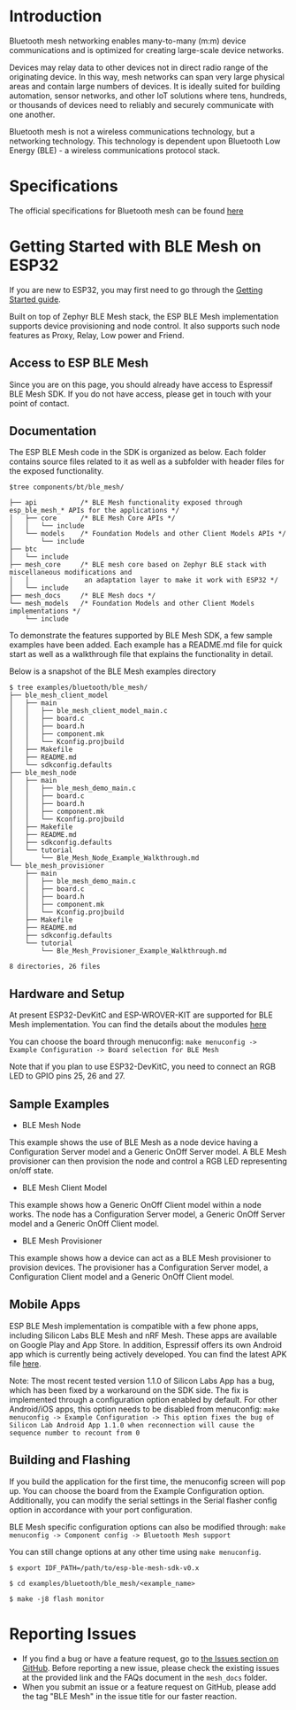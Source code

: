 # Introduction

Bluetooth mesh networking enables many-to-many (m:m) device communications and is optimized for creating large-scale device networks.

Devices may relay data to other devices not in direct radio range of the originating device. In this way, mesh networks can span very large physical areas and contain large numbers of devices. It is ideally suited for building automation, sensor networks, and other IoT solutions where tens, hundreds, or thousands of devices need to reliably and securely communicate with one another.

Bluetooth mesh is not a wireless communications technology, but a networking technology. This technology is dependent upon Bluetooth Low Energy (BLE) - a wireless communications protocol stack.


# Specifications

The official specifications for Bluetooth mesh can be found [here](https://www.bluetooth.com/specifications/mesh-specifications)


# Getting Started with BLE Mesh on ESP32

If you are new to ESP32, you may first need to go through the [Getting Started guide](https://docs.espressif.com/projects/esp-idf/en/latest/get-started/index.html).

Built on top of Zephyr BLE Mesh stack, the ESP BLE Mesh implementation supports device provisioning and node control. It also supports such node features as Proxy, Relay, Low power and Friend.


## Access to ESP BLE Mesh
Since you are on this page, you should already have access to Espressif BLE Mesh SDK. If you do not have access, please get in touch with your point of contact.

## Documentation

The ESP BLE Mesh code in the SDK is organized as below. Each folder contains source files related to it as well as a subfolder with header files for the exposed functionality.

```
$tree components/bt/ble_mesh/

├── api           /* BLE Mesh functionality exposed through esp_ble_mesh_* APIs for the applications */
│   ├── core      /* BLE Mesh Core APIs */
│   │   └── include
│   └── models    /* Foundation Models and other Client Models APIs */
│       └── include
├── btc
│   └── include
├── mesh_core     /* BLE mesh core based on Zephyr BLE stack with miscellaneous modifications and
│   │              an adaptation layer to make it work with ESP32 */
│   └── include
├── mesh_docs     /* BLE Mesh docs */
└── mesh_models   /* Foundation Models and other Client Models implementations */
    └── include
```

To demonstrate the features supported by BLE Mesh SDK, a few sample examples have been added. Each example has a README.md file for quick start as well as a walkthrough file that explains the functionality in detail.

Below is a snapshot of the BLE Mesh examples directory

```
$ tree examples/bluetooth/ble_mesh/
├── ble_mesh_client_model
│   ├── main
│   │   ├── ble_mesh_client_model_main.c
│   │   ├── board.c
│   │   ├── board.h
│   │   ├── component.mk
│   │   └── Kconfig.projbuild
│   ├── Makefile
│   ├── README.md
│   └── sdkconfig.defaults
├── ble_mesh_node
│   ├── main
│   │   ├── ble_mesh_demo_main.c
│   │   ├── board.c
│   │   ├── board.h
│   │   ├── component.mk
│   │   └── Kconfig.projbuild
│   ├── Makefile
│   ├── README.md
│   ├── sdkconfig.defaults
│   └── tutorial
│       └── Ble_Mesh_Node_Example_Walkthrough.md
└── ble_mesh_provisioner
    ├── main
    │   ├── ble_mesh_demo_main.c
    │   ├── board.c
    │   ├── board.h
    │   ├── component.mk
    │   └── Kconfig.projbuild
    ├── Makefile
    ├── README.md
    ├── sdkconfig.defaults
    └── tutorial
        └── Ble_Mesh_Provisioner_Example_Walkthrough.md

8 directories, 26 files
```


## Hardware and Setup

At present ESP32-DevKitC and ESP-WROVER-KIT are supported for BLE Mesh implementation. You can find the details about the modules [here](https://docs.espressif.com/projects/esp-idf/en/latest/hw-reference/modules-and-boards.html)

You can choose the board through menuconfig: `make menuconfig -> Example Configuration -> Board selection for BLE Mesh`

Note that if you plan to use ESP32-DevKitC, you need to connect an RGB LED to GPIO pins 25, 26 and 27.


## Sample Examples

* BLE Mesh Node

This example shows the use of BLE Mesh as a node device having a Configuration Server model and a Generic OnOff Server model. A BLE Mesh provisioner can then provision the node and control a RGB LED representing on/off state.

* BLE Mesh Client Model

This example shows how a Generic OnOff Client model within a node works. The node has a Configuration Server model, a Generic OnOff Server model and a Generic OnOff Client model.

* BLE Mesh Provisioner

This example shows how a device can act as a BLE Mesh provisioner to provision devices. The provisioner has a Configuration Server model, a Configuration Client model and a Generic OnOff Client model.


## Mobile Apps

ESP BLE Mesh implementation is compatible with a few phone apps, including Silicon Labs BLE Mesh and nRF Mesh. These apps are available on Google Play and App Store. In addition, Espressif offers its own Android app which is currently being actively developed. You can find the latest APK file [here](http://download.espressif.com/BLE_MESH/BLE_Mesh_Tools/BLE_Mesh_App/EspBleMesh-v0.9.2).

Note: The most recent tested version 1.1.0 of Silicon Labs App has a bug, which has been fixed by a workaround on the SDK side. The fix is implemented through a configuration option enabled by default. For other Android/iOS apps, this option needs to be disabled from menuconfig:
`make menuconfig -> Example Configuration -> This option fixes the bug of Silicon Lab Android App 1.1.0 when reconnection will cause the sequence number to recount from 0`

## Building and Flashing

If you build the application for the first time, the menuconfig screen will pop up. You can choose the board from the Example Configuration option. Additionally, you can modify the serial settings in the Serial flasher config option in accordance with your port configuration.

BLE Mesh specific configuration options can also be modified through: `make menuconfig -> Component config -> Bluetooth Mesh support`

You can still change options at any other time using `make menuconfig`.

```
$ export IDF_PATH=/path/to/esp-ble-mesh-sdk-v0.x

$ cd examples/bluetooth/ble_mesh/<example_name>

$ make -j8 flash monitor
```


# Reporting Issues

* If you find a bug or have a feature request, go to [the Issues section on GitHub](https://github.com/espressif/esp-idf/issues). Before reporting a new issue, please check the existing issues at the provided link and the FAQs document in the `mesh_docs` folder.
* When you submit an issue or a feature request on GitHub, please add the tag "BLE Mesh" in the issue title for our faster reaction.
